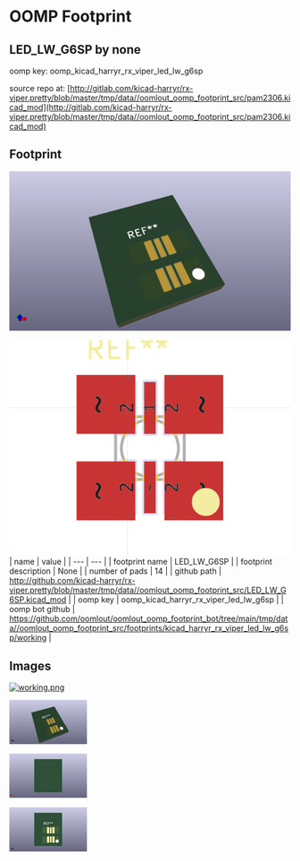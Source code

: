 # OOMP Footprint  
## LED_LW_G6SP  by none  
  
oomp key: oomp_kicad_harryr_rx_viper_led_lw_g6sp  
  
source repo at: [http://gitlab.com/kicad-harryr/rx-viper.pretty/blob/master/tmp/data//oomlout_oomp_footprint_src/pam2306.kicad_mod](http://gitlab.com/kicad-harryr/rx-viper.pretty/blob/master/tmp/data//oomlout_oomp_footprint_src/pam2306.kicad_mod)  
## Footprint  
  
[![working_kicad_pcb_3d.png](working_kicad_pcb_3d_600.png)](working_kicad_pcb_3d.png)  
  
[![working.png](working_600.png)](working.png)  
| name | value | 
| --- | --- | 
| footprint name | LED_LW_G6SP | 
| footprint description | None | 
| number of pads | 14 | 
| github path | http://github.com/kicad-harryr/rx-viper.pretty/blob/master/tmp/data//oomlout_oomp_footprint_src/LED_LW_G6SP.kicad_mod | 
| oomp key | oomp_kicad_harryr_rx_viper_led_lw_g6sp | 
| oomp bot github | https://github.com/oomlout/oomlout_oomp_footprint_bot/tree/main/tmp/data//oomlout_oomp_footprint_src/footprints/kicad_harryr_rx_viper_led_lw_g6sp/working | 
## Images  
  
[![working.png](working_140.png)](working.png)  
  
[![working_kicad_pcb_3d.png](working_kicad_pcb_3d_140.png)](working_kicad_pcb_3d.png)  
  
[![working_kicad_pcb_3d_back.png](working_kicad_pcb_3d_back_140.png)](working_kicad_pcb_3d_back.png)  
  
[![working_kicad_pcb_3d_front.png](working_kicad_pcb_3d_front_140.png)](working_kicad_pcb_3d_front.png)  
